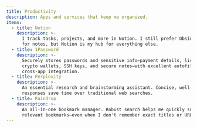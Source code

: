 ```yaml
---
title: Productivity
description: Apps and services that keep me organized.
items:
  - title: Notion
    description: >-
      I track tasks, projects, and more in Notion. I still prefer Obsidian
      for notes, but Notion is my hub for everything else.
  - title: 1Password
    description: >-
      Securely stores passwords and sensitive info—payment details, licenses,
      crypto wallets, SSH keys, and secure notes—with excellent autofill and
      cross‑app integration.
  - title: Perplexity
    description: >-
      An essential research and brainstorming assistant. Concise, well‑cited
      responses save time over traditional web searches.
  - title: Raindrop
    description: >-
      An all‑in‑one bookmark manager. Robust search helps me quickly surface
      relevant bookmarks—even when I don't remember exact titles or URLs.
---
```

